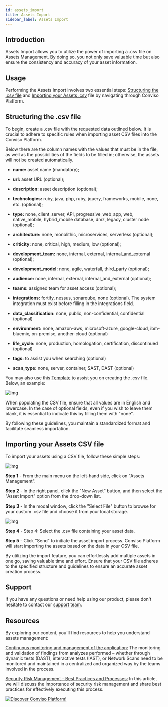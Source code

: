 ```yaml
---
id: assets_import
title: Assets Import
sidebar_label: Assets Import
---
```



## Introduction
Assets Import allows you to utilize the power of importing a .csv file on Assets Management. By doing so, you not only save valuable time but also ensure the consistency and accuracy of your asset information.

## Usage
Performing the Assets Import involves two essential steps: [Structuring the .csv file](#structuring-the-csv-file) and [Importing your Assets .csv](#importing-your-assets-csv-file) file by navigating through Conviso Platform.

## Structuring the .csv file
To begin, create a .csv file with the requested data outlined below. It is crucial to adhere to specific rules when importing asset CSV files into the Conviso Platform.

Below there are the column names with the values that must be in the file, as well as the possibilities of the fields to be filled in; otherwise, the assets will not be created automatically.

- **name:** asset name (mandatory);

- **url:** asset URL (optional);

- **description:** asset description (optional);

- **technologies:** ruby, java, php, ruby, jquery, frameworks, mobile, none, etc. (optional);

- **type:** none, client_server, API, progressive_web_app, web, native_mobile, hybrid_mobile database, dmz, legacy, cluster node (optional);

- **architecture:** none, monolithic, microservices, serverless (optional);

- **criticity:** none, critical, high, medium, low (optional);

- **development_team:** none, internal, external, internal_and_external (optional);

- **development_model:** none, agile, waterfall, third_party (optional);

- **audience:** none, internal, external, internal_and_external (optional);

- **teams:** assigned team for asset access (optional);

- **integrations:** fortify, nessus, sonarqube, none (optional). The system integration must exist before filling in the integrations field.

- **data_classification:** none, public, non-confidential, confidential (optional)

- **environment:** none, amazon-aws, microsoft-azure, google-cloud, ibm-bluemix, on-premise, another-cloud (optional)

- **life_cycle:** none, production, homologation, certification, discontinued (optional)

- **tags:** to assist you when searching (optional)

- **scan_type:** none, server, container, SAST, DAST (optional)

You may also use this [Template](https://conviso-public-files.s3.amazonaws.com/modelo.csv.zip) to assist you on creating the .csv file. Below, an example:

<div style={{textAlign: 'center'}}>

![img](../../static/img/assets_importing-img1.png)

</div>

When populating the CSV file, ensure that all values are in English and lowercase. In the case of optional fields, even if you wish to leave them blank, it is essential to indicate this by filling them with "none". 

By following these guidelines, you maintain a standardized format and facilitate seamless importation.

## Importing your Assets CSV file

To import your assets using a CSV file, follow these simple steps:

<div style={{textAlign: 'center'}}>

![img](../../static/img/assets_importing-img2.png)

</div>

**Step 1** - From the main menu on the left-hand side, click on "Assets Management". 

**Step 2** - In the right panel, click the "New Asset" button, and then select the "Asset Import" option from the drop-down list.

**Step 3** - In the modal window, click  the "Select File" button to browse for your custom .csv file and choose it from your local storage.

<div style={{textAlign: 'center'}}>

![img](../../static/img/assets_importing-img3.png)

</div>

**Step 4** - Step 4: Select the .csv file containing your asset data.

**Step 5** - Click  "Send" to initiate the asset import process. Conviso Platform will start importing the assets based on the data in your CSV file.

By utilizing the import feature, you can effortlessly add multiple assets in one go, saving valuable time and effort. Ensure that your CSV file adheres to the specified structure and guidelines to ensure an accurate asset creation process.

## Support
If you have any questions or need help using our product, please don't hesitate to contact our [support team](mailto:support@convisoappsec.com).

## Resources
By exploring our content, you'll find resources to help you understand assets management:

[Continuous monitoring and management of the application:](https://bit.ly/45TbWK0) The monitoring and validation of findings from analyzes performed – whether through dynamic tests (DAST), interactive tests (IAST), or Network Scans need to be monitored and maintained in a centralized and organized way by the teams involved in the process.

[Security Risk Management - Best Practices and Processes:](https://bit.ly/45TbWK0) In this article, we will discuss the importance of security risk management and share best practices for effectively executing this process.

[![Discover Conviso Platform!](https://no-cache.hubspot.com/cta/default/5613826/interactive-125788977029.png)](https://cta-service-cms2.hubspot.com/web-interactives/public/v1/track/redirect?encryptedPayload=AVxigLKtcWzoFbzpyImNNQsXC9S54LjJuklwM39zNd7hvSoR%2FVTX%2FXjNdqdcIIDaZwGiNwYii5hXwRR06puch8xINMyL3EXxTMuSG8Le9if9juV3u%2F%2BX%2FCKsCZN1tLpW39gGnNpiLedq%2BrrfmYxgh8G%2BTcRBEWaKasQ%3D&webInteractiveContentId=125788977029&portalId=5613826)